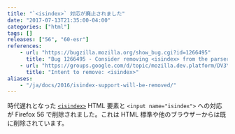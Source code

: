 ```yaml
---
title: "`<isindex>` 対応が廃止されました"
date: "2017-07-13T21:35:00-04:00"
categories: ["html"]
tags: []
releases: ["56", "60-esr"]
references:
    - url: "https://bugzilla.mozilla.org/show_bug.cgi?id=1266495"
      title: "Bug 1266495 - Consider removing <isindex> from the parser and form submission [tor 18914]"
    - url: "https://groups.google.com/d/topic/mozilla.dev.platform/DV3YBf7wI3M/discussion"
      title: "Intent to remove: <isindex>"
aliases:
    - "/ja/docs/2016/isindex-support-will-be-removed/"
---
```

時代遅れとなった [`<isindex>`](https://developer.mozilla.org/docs/Web/HTML/Element/isindex) HTML 要素と `<input name="isindex">` への対応が Firefox 56 で削除されました。これは HTML 標準や他のブラウザーからは既に削除されています。
